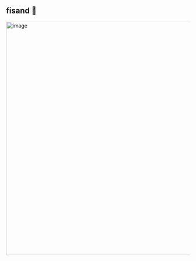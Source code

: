 ## fisand 👋

<img width="638" alt="image" src="https://user-images.githubusercontent.com/21095710/231634301-e5d5f4b9-08da-4a22-9cf2-a185f04e1993.png">

